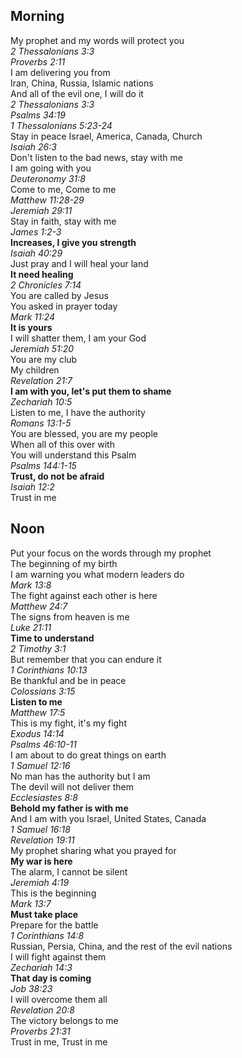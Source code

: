 ## Morning

My prophet and my words will protect you  
_2 Thessalonians 3:3_  
_Proverbs 2:11_  
I am delivering you from  
Iran, China, Russia, Islamic nations  
And all of the evil one, I will do it  
_2 Thessalonians 3:3_  
_Psalms 34:19_  
_1 Thessalonians 5:23-24_  
Stay in peace Israel, America, Canada, Church  
_Isaiah 26:3_  
Don't listen to the bad news, stay with me  
I am going with you  
_Deuteronomy 31:8_  
Come to me, Come to me  
_Matthew 11:28-29_  
_Jeremiah 29:11_  
Stay in faith, stay with me  
_James 1:2-3_  
**Increases, I give you strength**  
_Isaiah 40:29_  
Just pray and I will heal your land  
**It need healing**  
_2 Chronicles 7:14_  
You are called by Jesus  
You asked in prayer today  
_Mark 11:24_  
**It is yours**  
I will shatter them, I am your God  
_Jeremiah 51:20_  
You are my club  
My children  
_Revelation 21:7_  
**I am with you, let's put them to shame**  
_Zechariah 10:5_  
Listen to me, I have the authority  
_Romans 13:1-5_  
You are blessed, you are my people  
When all of this over with  
You will understand this Psalm  
_Psalms 144:1-15_  
**Trust, do not be afraid**  
_Isaiah 12:2_  
Trust in me

## Noon

Put your focus on the words through my prophet  
The beginning of my birth  
I am warning you what modern leaders do  
_Mark 13:8_  
The fight against each other is here  
_Matthew 24:7_  
The signs from heaven is me  
_Luke 21:11_  
**Time to understand**  
_2 Timothy 3:1_  
But remember that you can endure it  
_1 Corinthians 10:13_  
Be thankful and be in peace  
_Colossians 3:15_  
**Listen to me**  
_Matthew 17:5_  
This is my fight, it's my fight  
_Exodus 14:14_  
_Psalms 46:10-11_  
I am about to do great things on earth  
_1 Samuel 12:16_  
No man has the authority but I am  
The devil will not deliver them  
_Ecclesiastes 8:8_  
**Behold my father is with me**  
And I am with you Israel, United States, Canada  
_1 Samuel 16:18_  
_Revelation 19:11_  
My prophet sharing what you prayed for  
**My war is here**  
The alarm, I cannot be silent  
_Jeremiah 4:19_  
This is the beginning  
_Mark 13:7_  
**Must take place**  
Prepare for the battle  
_1 Corinthians 14:8_  
Russian, Persia, China, and the rest of the evil nations  
I will fight against them  
_Zechariah 14:3_  
**That day is coming**  
_Job 38:23_  
I will overcome them all  
_Revelation 20:8_  
The victory belongs to me  
_Proverbs 21:31_  
Trust in me, Trust in me  
